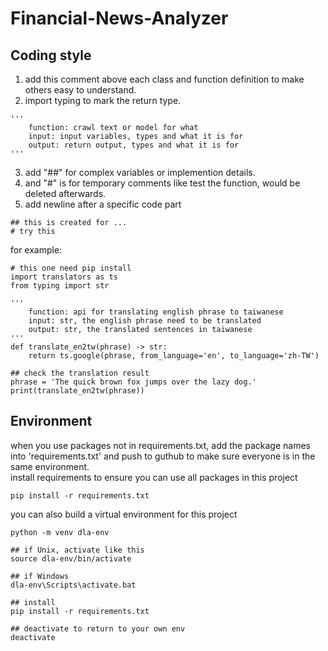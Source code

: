 # Financial-News-Analyzer
    

## Coding style
1. add this comment above each class and function definition to make others easy to understand.  
2. import typing to mark the return type.
```
'''
    function: crawl text or model for what
    input: input variables, types and what it is for
    output: return output, types and what it is for
'''
```

3. add "##" for complex variables or implemention details.  
4. and "#" is for temporary comments like test the function, would be deleted afterwards.  
5. add newline after a specific code part
```
## this is created for ...
# try this
```

 for example:
```
# this one need pip install
import translators as ts
from typing import str

'''
    function: api for translating english phrase to taiwanese
    input: str, the english phrase need to be translated
    output: str, the translated sentences in taiwanese
'''
def translate_en2tw(phrase) -> str:
    return ts.google(phrase, from_language='en', to_language='zh-TW')

## check the translation result
phrase = 'The quick brown fox jumps over the lazy dog.'
print(translate_en2tw(phrase))

```
## Environment
when you use packages not in requirements.txt, add the package names into 'requirements.txt' and push to guthub to make sure everyone is in the same environment.  
install requirements to ensure you can use all packages in this project
```
pip install -r requirements.txt
```
you can also build a virtual environment for this project
```
python -m venv dla-env

## if Unix, activate like this
source dla-env/bin/activate

## if Windows
dla-env\Scripts\activate.bat

## install
pip install -r requirements.txt

## deactivate to return to your own env
deactivate
    
```
